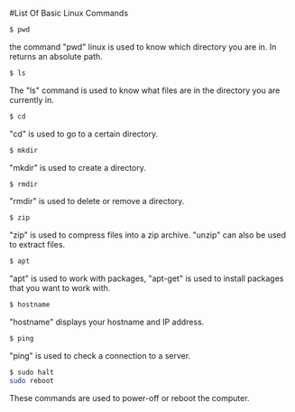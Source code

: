#List Of Basic Linux Commands 

```bash
$ pwd
```
 the command "pwd" linux is used to know 
which directory you are in. In returns an absolute path.
```bash
$ ls
```
The "ls" command is used to know what files are in the directory you are currently in.

```bash
$ cd
```
"cd" is used to go to a certain directory.

```bash
$ mkdir
```
 "mkdir" is used to create a directory.
```bash
$ rmdir
```
 "rmdir" is used to delete or remove a directory. 
 
```bash
$ zip
```
 "zip" is used to compress files into a zip archive. "unzip" can also be used to extract files.

```bash
$ apt
```
 "apt" is used to work with packages, "apt-get" is used to install packages that you want to work with.
 
```bash
$ hostname
```

 "hostname" displays your hostname and IP address. 

```bash
$ ping
```
 "ping" is used to check a connection to a server. 
```bash
$ sudo halt
sudo reboot
```
 These commands are used to power-off or reboot the computer. 